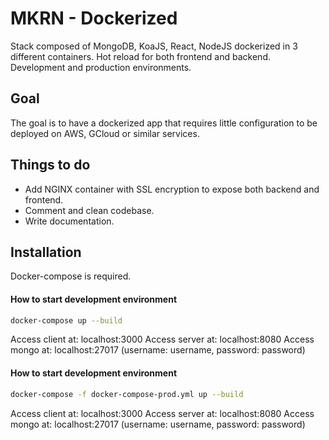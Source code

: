 # MKRN - Dockerized
Stack composed of MongoDB, KoaJS, React, NodeJS dockerized in 3 different containers. Hot reload for both frontend and backend. Development and production environments.

## Goal
The goal is to have a dockerized app that requires little configuration to be deployed on AWS, GCloud or similar services.

## Things to do

- Add NGINX container with SSL encryption to expose both backend and frontend.
- Comment and clean codebase.
- Write documentation.


## Installation

Docker-compose is required.

#### How to start development environment

```sh
docker-compose up --build
```
Access client at: localhost:3000
Access server at: localhost:8080
Access mongo at: localhost:27017 (username: username, password: password)

#### How to start development environment

```sh
docker-compose -f docker-compose-prod.yml up --build
```
Access client at: localhost:3000
Access server at: localhost:8080
Access mongo at: localhost:27017 (username: username, password: password)